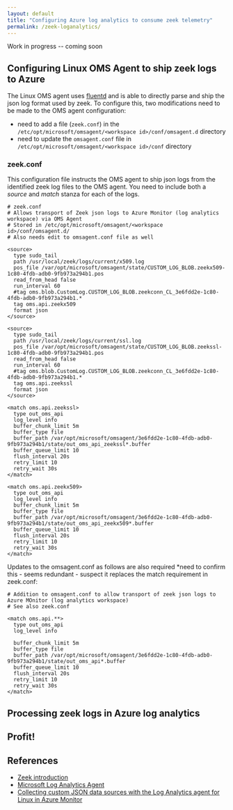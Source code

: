 ```yaml
---
layout: default
title: "Configuring Azure log analytics to consume zeek telemetry"
permalink: /zeek-loganalytics/
---
```

Work in progress -- coming soon

## Configuring Linux OMS Agent to ship zeek logs to Azure
The Linux OMS agent uses [fluentd](https://docs.fluentd.org/quickstart) and is able to directly parse and ship the json log format used by zeek. To configure this, two modifications 
need to be made to the OMS agent configuration:
- need to add a file (`zeek.conf`) in the `/etc/opt/microsoft/omsagent/<workspace id>/conf/omsagent.d` directory
- need to update the `omsagent.conf` file in `/etc/opt/microsoft/omsagent/<workspace id>/conf` directory

### zeek.conf
This configuration file instructs the OMS agent to ship json logs from the identified zeek log files to the OMS agent. You need to include
both a *source* and *match* stanza for each of the logs.

```
# zeek.conf
# Allows transport of Zeek json logs to Azure Monitor (log analytics workspace) via OMS Agent
# Stored in /etc/opt/microsoft/omsagent/<workspace id>/conf/omsagent.d/
# Also needs edit to omsagent.conf file as well

<source>
  type sudo_tail
  path /usr/local/zeek/logs/current/x509.log
  pos_file /var/opt/microsoft/omsagent/state/CUSTOM_LOG_BLOB.zeekx509-1c80-4fdb-adb0-9fb973a294b1.pos
  read_from_head false
  run_interval 60
  #tag oms.blob.CustomLog.CUSTOM_LOG_BLOB.zeekconn_CL_3e6fdd2e-1c80-4fdb-adb0-9fb973a294b1.*
  tag oms.api.zeekx509
  format json
</source>

<source>
  type sudo_tail
  path /usr/local/zeek/logs/current/ssl.log
  pos_file /var/opt/microsoft/omsagent/state/CUSTOM_LOG_BLOB.zeekssl-1c80-4fdb-adb0-9fb973a294b1.pos
  read_from_head false
  run_interval 60
  #tag oms.blob.CustomLog.CUSTOM_LOG_BLOB.zeekconn_CL_3e6fdd2e-1c80-4fdb-adb0-9fb973a294b1.*
  tag oms.api.zeekssl
  format json
</source>

<match oms.api.zeekssl>
  type out_oms_api
  log_level info
  buffer_chunk_limit 5m
  buffer_type file
  buffer_path /var/opt/microsoft/omsagent/3e6fdd2e-1c80-4fdb-adb0-9fb973a294b1/state/out_oms_api_zeekssl*.buffer
  buffer_queue_limit 10
  flush_interval 20s
  retry_limit 10
  retry_wait 30s
</match>

<match oms.api.zeekx509>
  type out_oms_api
  log_level info
  buffer_chunk_limit 5m
  buffer_type file
  buffer_path /var/opt/microsoft/omsagent/3e6fdd2e-1c80-4fdb-adb0-9fb973a294b1/state/out_oms_api_zeekx509*.buffer
  buffer_queue_limit 10
  flush_interval 20s
  retry_limit 10
  retry_wait 30s
</match>
```

Updates to the omsagent.conf as follows are also required *need to confirm this - seems redundant - suspect it replaces the match requirement in zeek.conf:

```
# Addition to omsagent.conf to allow transport of zeek json logs to Azure MOnitor (log analytics workspace)
# See also zeek.conf

<match oms.api.**>
  type out_oms_api
  log_level info

  buffer_chunk_limit 5m
  buffer_type file
  buffer_path /var/opt/microsoft/omsagent/3e6fdd2e-1c80-4fdb-adb0-9fb973a294b1/state/out_oms_api*.buffer
  buffer_queue_limit 10
  flush_interval 20s
  retry_limit 10
  retry_wait 30s
</match>
```
## Processing zeek logs in Azure log analytics

## Profit!

## References
- [Zeek introduction](https://docs.zeek.org/en/stable/intro/index.html)
- [Microsoft Log Analytics Agent](https://docs.microsoft.com/en-us/azure/azure-monitor/platform/log-analytics-agent)
- [Collecting custom JSON data sources with the Log Analytics agent for Linux in Azure Monitor](https://docs.microsoft.com/en-gb/azure/azure-monitor/platform/data-sources-json)
